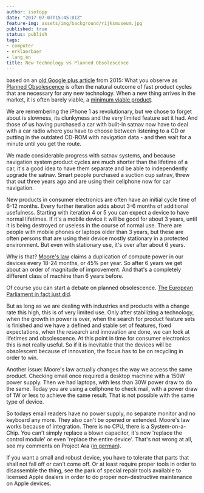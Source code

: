 ```yaml
---
author: isotopp
date: "2017-07-07T15:45:01Z"
feature-img: assets/img/background/rijksmuseum.jpg
published: true
status: publish
tags:
- computer
- erklaerbaer
- lang_en
title: New Technology vs Planned Obsolescence
---
```

based on an [old Google plus article](https://plus.google.com/+KristianK%C3%B6hntopp/posts/3ybLxwccJop)
from 2015: What you observe as [Planned Obsolescence](https://en.wikipedia.org/wiki/Planned_obsolescence) 
is often the natural outcome of fast product cycles that are necessary for
any new technology. When a new thing arrives in the market, it is often
barely viable, a [minimum viable product](https://en.wikipedia.org/wiki/Minimum_viable_product). 

We are remembering the iPhone 1 as revolutionary, but we chose to forget
about is slowness, its clunkyness and the very limited feature set it had.
And those of us having purchased a car with built-in satnav now have to deal
with a car radio where you have to choose between listening to a CD or
putting in the outdated CD-ROM with navigation data - and then wait for a
minute until you get the route.

We made considerable progress with satnav systems, and because navigation
system product cycles are much shorter than the lifetime of a car, it's a
good idea to have them separate and be able to independently upgrade the
satnav. Smart people purchased a suction cup satnav, threw that out three
years ago and are using their cellphone now for car navigation. 

New products in consumer electronics are often have an initial cycle time of
6-12 months. Every further iteration adds about 3-6 months of additional
usefulness. Starting with iteration 4 or 5 you can expect a device to have
normal lifetimes. If it's a mobile device it will be good for about 3 years,
until it is being destroyed or useless in the course of normal use. There
are people with mobile phones or laptops older than 3 years, but these are
often persons that are using their device mostly stationary in a protected
environment. But even with stationary use, it's over after about 6 years.

Why is that? [Moore's law](https://en.wikipedia.org/wiki/Moore%27s_law)
claims a duplication of compute power in our devices every 18-24 months, or
45% per year. So after 6 years we get about an order of magnitude of
improvement. And that's a completely different class of machine than 6 years
before. 

Of course you can start a debate on planned obsolescence. 
[The European Parliament in fact just did](https://motherboard.vice.com/en_us/article/9kwaa5/the-european-parliament-wants-europeans-to-have-the-right-to-repair).

But as long as we are dealing with industries and products with a change
rate this high, this is of very limited use. Only after stabilizing a
technology, when the growth in power is over, when the search for product
feature sets is finished and we have a defined and stable set of features,
fixed expectations, when the research and innovation are done, we can look
at lifetimes and obsolescence. At this point in time for consumer
electronics this is not really useful. So if it is inevitable that the
devices will be obsolescent because of innovation, the focus has to be on
recycling in order to win.

Another issue: Moore's law actually changes the way we access the same
product. Checking email once required a desktop machine with a 150W power
supply. Then we had laptops, with less than 30W power draw to do the same.
Today you are using a cellphone to check mail, with a power draw of 1W or
less to achieve the same result. That is not possible with the same type of
device.

So todays email readers have no power supply, no separate monitor and no
keyboard any more. They also can't be opened or extended. Moore's law works
because of integration. There is no CPU, there is a System-on-a-Chip.
You can't simply replace a blown capacitor, it's now 'replace the control
module' or even 'replace the entire device'. That's not wrong at all, see my
comments on Project Ara ([in
german](https://plus.google.com/+KristianK%C3%B6hntopp/posts/1rJK6jdvuZQ)).

If you want a small and robust device, you have to tolerate that parts that
shall not fall off or can't come off. Or at least require proper tools in
order to disassemble the thing, see the park of special repair tools
available to licensed Apple dealers in order to do proper non-destructive
maintenance on Apple devices.

